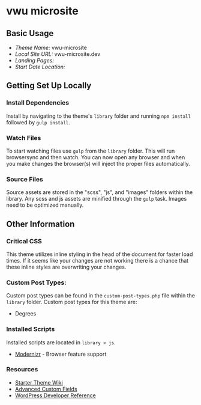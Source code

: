 # vwu microsite

## Basic Usage

* *Theme Name:* vwu-microsite
* *Local Site URL:* vwu-microsite.dev
* *Landing Pages:* 
* *Start Date Location:* 

## Getting Set Up Locally

### Install Dependencies

Install by navigating to the theme's `library` folder and running `npm install` followed by `gulp install`.

### Watch Files

To start watching files use `gulp` from the `library` folder. This will run browsersync and then watch. You can now open any browser and when you make changes the browser(s) will inject the proper files automatically.

### Source Files

Source assets are stored in the "scss", "js", and "images" folders within the library. Any scss and js assets are minified through the `gulp` task. Images need to be optimized manually.

## Other Information

### Critical CSS

This theme utilizes inline styling in the head of the document for faster load times. If it seems like your changes are not working there is a chance that these inline styles are overwriting your changes.

### Custom Post Types:
Custom post types can be found in the `custom-post-types.php` file within the `library` folder. Custom post types for this theme are:

* Degrees

### Installed Scripts
Installed scripts are located in `library > js`.

* [Modernizr](https://modernizr.com/) - Browser feature support

### Resources
* [Starter Theme Wiki](https://github.com/thelearninghouse/starter-theme/wiki)
* [Advanced Custom Fields](https://www.advancedcustomfields.com/resources/)
* [WordPress Developer Reference](https://developer.wordpress.org/reference/)